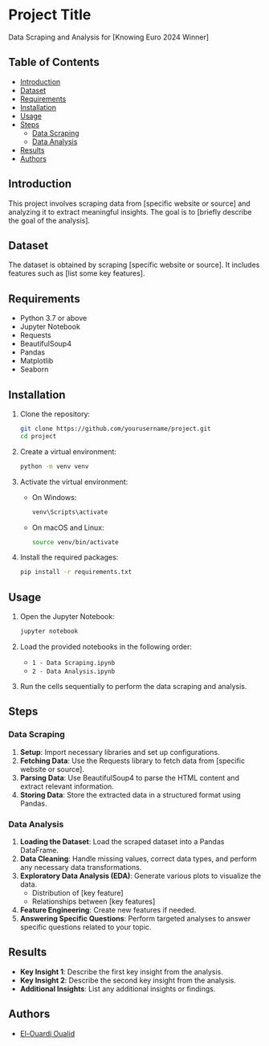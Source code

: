 # Project Title

Data Scraping and Analysis for [Knowing Euro 2024 Winner]

## Table of Contents

- [Introduction](#introduction)
- [Dataset](#dataset)
- [Requirements](#requirements)
- [Installation](#installation)
- [Usage](#usage)
- [Steps](#steps)
  - [Data Scraping](#data-scraping)
  - [Data Analysis](#data-analysis)
- [Results](#results)
- [Authors](#authors)

## Introduction

This project involves scraping data from [specific website or source] and analyzing it to extract meaningful insights. The goal is to [briefly describe the goal of the analysis].

## Dataset

The dataset is obtained by scraping [specific website or source]. It includes features such as [list some key features].

## Requirements

- Python 3.7 or above
- Jupyter Notebook
- Requests
- BeautifulSoup4
- Pandas
- Matplotlib
- Seaborn

## Installation

1. Clone the repository:
   ```bash
   git clone https://github.com/yourusername/project.git
   cd project
   ```

2. Create a virtual environment:
   ```bash
   python -m venv venv
   ```

3. Activate the virtual environment:
   - On Windows:
     ```bash
     venv\Scripts\activate
     ```
   - On macOS and Linux:
     ```bash
     source venv/bin/activate
     ```

4. Install the required packages:
   ```bash
   pip install -r requirements.txt
   ```

## Usage

1. Open the Jupyter Notebook:
   ```bash
   jupyter notebook
   ```

2. Load the provided notebooks in the following order:
   - `1 - Data Scraping.ipynb`
   - `2 - Data Analysis.ipynb`

3. Run the cells sequentially to perform the data scraping and analysis.

## Steps

### Data Scraping

1. **Setup**: Import necessary libraries and set up configurations.
2. **Fetching Data**: Use the Requests library to fetch data from [specific website or source].
3. **Parsing Data**: Use BeautifulSoup4 to parse the HTML content and extract relevant information.
4. **Storing Data**: Store the extracted data in a structured format using Pandas.

### Data Analysis

1. **Loading the Dataset**: Load the scraped dataset into a Pandas DataFrame.
2. **Data Cleaning**: Handle missing values, correct data types, and perform any necessary data transformations.
3. **Exploratory Data Analysis (EDA)**: Generate various plots to visualize the data.
   - Distribution of [key feature]
   - Relationships between [key features]
4. **Feature Engineering**: Create new features if needed.
5. **Answering Specific Questions**: Perform targeted analyses to answer specific questions related to your topic.

## Results

- **Key Insight 1**: Describe the first key insight from the analysis.
- **Key Insight 2**: Describe the second key insight from the analysis.
- **Additional Insights**: List any additional insights or findings.

## Authors

- [El-Ouardi Oualid](https://github.com/yourusername)
